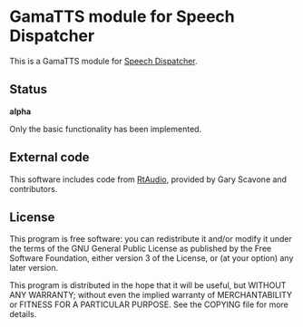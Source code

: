 
GamaTTS module for Speech Dispatcher
====================================

This is a GamaTTS module for [Speech Dispatcher][].

[Speech Dispatcher]: http://devel.freebsoft.org/speechd

Status
------

**alpha**

Only the basic functionality has been implemented.

External code
-------------

This software includes code from [RtAudio][], provided by Gary Scavone and
contributors.

[RtAudio]: http://www.music.mcgill.ca/~gary/rtaudio/

License
-------

This program is free software: you can redistribute it and/or modify
it under the terms of the GNU General Public License as published by
the Free Software Foundation, either version 3 of the License, or
(at your option) any later version.

This program is distributed in the hope that it will be useful,
but WITHOUT ANY WARRANTY; without even the implied warranty of
MERCHANTABILITY or FITNESS FOR A PARTICULAR PURPOSE. See the
COPYING file for more details.

